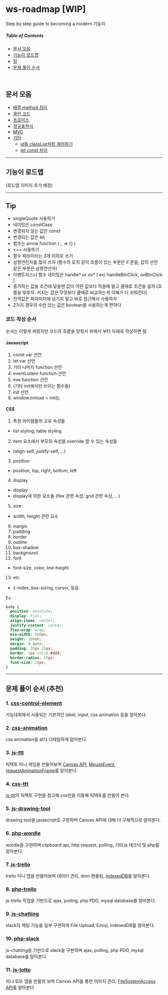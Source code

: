 # ws-roadmap [WIP]

Step by step guide to becoming a modern 기능이

##### Table of Contents

- [문서 모음](#docs)
- [기능이 로드맵](#ws-roadmap)
- [팁](#tip)
- [문제 풀이 순서](#problem-roadmap)

<br />

<a name="docs"/>

## 문서 모음

- [배열 method 정리](/docs/Array.md)
- [클린 코드](/docs/CleanCode.md)
- [프로미스](/docs/Promise.md)
- [정규표현식](/docs/Regex.md)
- [MVC](/docs/MVC.md)
- [기타](/docs/etc.md)
  - [id를 classList처럼 제어하기](/docs/etc.md#id를-classlist처럼-제어하기)
  - [let const 차이](/docs/etc.md#let-const-차이)

---

<a name="ws-roadmap"/>

## 기능이 로드맵

(로드맵 이미지 추가 예정)

---

## Tip

- singleQuote 사용하기
- 네이밍은 constCase
- 변경되지 않는 값은 const
- 변경되는 값은 let
- 함수는 arrow function ( \_ => {} )
- === 사용하기
- 함수 파라미터는 3개 이하로 쓰기
- 삼항연산자를 많이 쓰자 (함수의 로직 같이 흐름이 있는 부분은 if 문을, 값의 선언 같은 부분은 삼항연산자)
- 이벤트리스너 함수 네이밍은 handle* or on* [ ex) handleBtnClick, onBtnClick ]
- 증가하는 값을 조건에 넣을땐 값이 어떤 값보다 작을때 말고 클때로 조건을 걸자 (흐름을 맞추자. 커지는 값은 무엇보다 클때로 비교하는게 이해가 더 쉬워진다)
- 전역값은 파라미터에 넘기지 말고 바로 접근해서 사용하자
- 2가지 경우의 수만 있는 값은 boolean을 사용하는게 편하다

### 코드 작성 순서

순서는 이렇게 써뒀지만 코드의 흐름을 맞춰서 위에서 부터 아래로 작성하면 됨

#### Javascript
1. const var 선언
2. let var 선언
3. 기타 나머지 function 선언
4. eventListenr function 선언
5. eve function 선언
6. (기타 init에서만 쓰이는 함수들)
7. init 선언
8. window.onload = init();

#### CSS
1. 특정 아이템들의 고유 속성들
  - list styling, table styling
2. item 요소에서 부모의 속성을 override 할 수 있는 속성들
  - (align-self, justify-self, ...)
3. position
  - position, top, right, bottom, left
4. display
  - display
  - display에 의한 요소들 (flex 관련 속성, grid 관련 속성, ...)
5. size
  - width, height 관련 요소
6. margin
7. padding
8. border
9. outline
10. box-shadow
11. background
12. font
  - font-size, color, line-height
13. etc
  - z-index, box-sizing, cursor, 등등

Ex
```css
body {
  position: absolute;
  display: flex;
  align-items: center;
  justify-content: center;
  flex-wrap: wrap;
  min-width: 500px;
  height: 100vh;
  margin: 0 auto;
  padding: 35px 25px;
  border: 1px solid #ddd;
  border-radius: 15px;
  font-size: 24px;
}
```

---

<a name="problem-roadmap"/>

## 문제 풀이 순서 (추천)

### 1. [css-control-element](https://github.com/wsssssssssss/css-control-element)

기능대회에서 사용되는 기본적인 label, input, css animation 등을 알아본다.

### 2. [css-animation](https://github.com/wsssssssssss/css-animation)

css animation을 보다 디테일하게 알아본다.

### 3. [js-ttt](https://github.com/wsssssssssss/js-ttt)

틱택토 미니 게임을 만들어보며 [Canvas API](https://developer.mozilla.org/ko/docs/Web/API/Canvas_API), [MouseEvent](https://developer.mozilla.org/ko/docs/Web/API/MouseEvent), [requestAnimationFrame](https://developer.mozilla.org/ko/docs/Web/API/Window/requestAnimationFrame)를 알아본다.

### 4. [css-ttt](https://github.com/wsssssssssss/css-ttt)

[js-ttt](https://github.com/wsssssssssss/js-ttt)의 틱택토 구현을 참고해 css만을 이용해 틱택토를 만들어 본다.

### 5. [js-drawing-tool](https://github.com/wsssssssssss/js-drawing-tool)

drawing tool을 javascript로 구현하며 Canvas API에 대해 더 구체적으로 알아본다.

### 6. [php-wordle](https://github.com/wsssssssssss/php-wordle)

wordle을 구현하며 clipboard api, http request, polling, 기타 js 테크닉 및 php를 알아본다.

### 7. [js-trello](https://github.com/wsssssssssss/js-trello)

trello 미니 앱을 만들어보며 데이터 관리, dom 핸들링, [indexedDB](https://developer.mozilla.org/ko/docs/Web/API/IndexedDB_API)를 알아본다.

### 8. [php-trello](https://github.com/wsssssssssss/php-trello)

js-trello 작업을 기반으로 ajax, polling, php PDO, mysql database를 알아본다.

### 9. [js-chatting](https://github.com/wsssssssssss/js-chatting)

slack의 채팅 기능을 일부 구현하며 File Upload, Emoji, indexedDB를 알아본다.

### 10. [php-slack](https://github.com/wsssssssssss/php-slack)

js-chatting을 기반으로 slack을 구현하며 ajax, polling, php PDO, mysql database를 알아본다.

### 11. [js-lotto](https://github.com/wsssssssssss/js-lotto)

미니 로또 앱을 만들어 보며 Canvas API를 통한 이미지 관리, [FileSystemAccess API](https://developer.mozilla.org/en-US/docs/Web/API/File_System_Access_API)를 알아본다.
